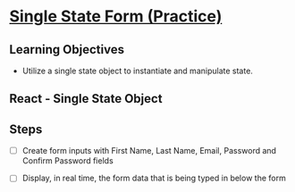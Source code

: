 # [Single State Form (Practice)](https://login.codingdojo.com/m/754/16735/124694)

## Learning Objectives

- Utilize a single state object to instantiate and manipulate state.

## React - Single State Object

## Steps

- [ ] Create form inputs with First Name, Last Name, Email, Password and Confirm Password fields

- [ ] Display, in real time, the form data that is being typed in below the form